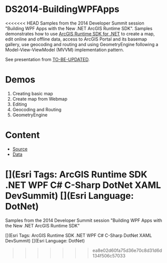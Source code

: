 DS2014-BuildingWPFApps
======================

<<<<<<< HEAD
Samples from the 2014 Developer Summit session "Building WPF Apps with the New .NET ArcGIS Runtime SDK". Samples demonstrates how to use [ArcGIS Runtime SDK for .NET](https://developers.arcgis.com/net/) to create a map, edit online and offline data, access to ArcGIS Portal and its basemap gallery, use geocoding and routing and using GeometryEngine following a Model-View-ViewModel (MVVM) implementation pattern.

See presentation from [TO-BE-UPDATED](http://video.esri.com/ "TO-BE-UPDATED"). 

# Demos #

1. Creating basic map
2. Create map from Webmap
3. Editing
4. Geocoding and Routing
5. GeometryEngine

# Content #

- [Source](https://github.com/ArcGISDotNetTeam/DS2014-BuildingDesktopApps/tree/master/src "Source")
- [Data](https://github.com/ArcGISDotNetTeam/DS2014-BuildingDesktopApps/tree/master/data "Data")

[](Esri Tags: ArcGIS Runtime SDK .NET WPF C# C-Sharp DotNet XAML DevSummit)
[](Esri Language: DotNet)
=======
Samples from the 2014 Developer Summit session "Building WPF Apps with the New .NET ArcGIS Runtime SDK"

[](Esri Tags: ArcGIS Runtime SDK .NET WPF C# C-Sharp DotNet XAML DevSummit)
[](Esri Language: DotNet)
>>>>>>> ea8e02d60fa75d36e70c8d31d6d134f506c57033
